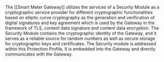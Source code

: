 The [[Smart Meter Gateway]] utilizes the services of a Security Module as a cryptographic service provider for different cryptographic functionalities based on elliptic curve cryptography as the generation and verification of digital signatures and key agreement which is used by the Gateway in the framework of TLS, content data signature and content data encryption. The Security Module contains the cryptographic identity of the Gateway, and it serves as a reliable source for random numbers as well as secure storage for cryptographic keys and certificates. The Security module is addressed within this Protection Profile, It is embedded into the Gateway and directly communicates with the Gateway.